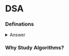 # DSA

### Definations


 <details>
 <summary>Answer</summary>
  
     Algorithms: These are the methods of solving problems.
     Data Structures: Store the information associated with the problem.
  
     Data Types: Stack,Queue,Bag, Union-find, priority queue
     Sorting: Quicksort,Mergesort,Heapsort,Radixsorts
     Searching: BST,red-black BST, hash table
     Graphs: BFS,DFS,Prim,Kruskal,Dijkstra
     Strings: KMP,regular expression,TST, Huffman,LZW
     advanced: B-tree,suffix array,maxflow
     
 </details>
  
### Why Study Algorithms?
